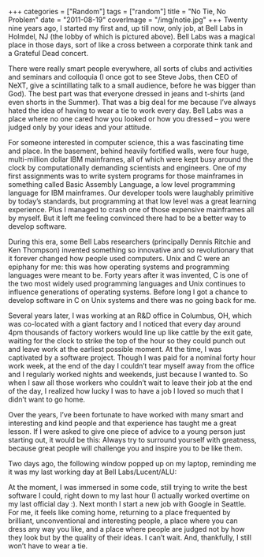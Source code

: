 +++
categories = ["Random"]
tags = ["random"]
title = "No Tie, No Problem"
date = "2011-08-19"
coverImage = "/img/notie.jpg"
+++
Twenty nine years ago, I started my first and, up till now, only job, at Bell Labs in Holmdel, NJ (the lobby of which is pictured above). Bell Labs was a magical place in those days, sort of like a cross between a corporate think tank and a Grateful Dead concert.
<!--more-->
There were really smart people everywhere, all sorts of clubs and activities and seminars and colloquia (I once got to see Steve Jobs, then CEO of NeXT, give a scintillating talk to a small audience, before he was bigger than God). The best part was that everyone dressed in jeans and t-shirts (and even shorts in the Summer). That was a big deal for me because I’ve always hated the idea of having to wear a tie to work every day. Bell Labs was a place where no one cared how you looked or how you dressed – you were judged only by your ideas and your attitude.

For someone interested in computer science, this a was fascinating time and place. In the basement, behind heavily fortified walls, were four huge, multi-million dollar IBM mainframes, all of which were kept busy around the clock by computationally demanding scientists and engineers. One of my first assignments was to write system programs for those mainframes in something called Basic Assembly Language, a low level programming language for IBM mainframes. Our developer tools were laughably primitive by today’s standards, but programming at that low level was a great learning experience. Plus I managed to crash one of those expensive mainframes all by myself. But it left me feeling convinced there had to be a better way to develop software.

During this era, some Bell Labs researchers (principally Dennis Ritchie and Ken Thompson) invented something so innovative and so revolutionary that it forever changed how people used computers. Unix and C were an epiphany for me: this was how operating systems and programming languages were meant to be. Forty years after it was invented, C is one of the two most widely used programming languages and Unix continues to influence generations of operating systems. Before long I got a chance to develop software in C on Unix systems and there was no going back for me.

Several years later, I was working at an R&D office in Columbus, OH, which was co-located with a giant factory and I noticed that every day around 4pm thousands of factory workers would line up like cattle by the exit gate, waiting for the clock to strike the top of the hour so they could punch out and leave work at the earliest possible moment. At the time, I was captivated by a software project. Though I was paid for a nominal forty hour work week, at the end of the day I couldn’t tear myself away from the office and I regularly worked nights and weekends, just because I wanted to. So when I saw all those workers who couldn’t wait to leave their job at the end of the day, I realized how lucky I was to have a job I loved so much that I didn’t want to go home.

Over the years, I’ve been fortunate to have worked with many smart and interesting and kind people and that experience has taught me a great lesson. If I were asked to give one piece of advice to a young person just starting out, it would be this: Always try to surround yourself with greatness, because great people will challenge you and inspire you to be like them.

Two days ago, the following window popped up on my laptop, reminding me it was my last working day at Bell Labs/Lucent/ALU:


At the moment, I was immersed in some code, still trying to write the best software I could, right down to my last hour (I actually worked overtime on my last official day :). Next month I start a new job with Google in Seattle. For me, it feels like coming home, returning to a place frequented by brilliant, unconventional and interesting people, a place where you can dress any way you like, and a place where people are judged not by how they look but by the quality of their ideas. I can’t wait. And, thankfully, I still won’t have to wear a tie.
